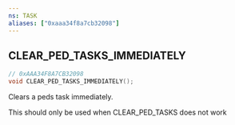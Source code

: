 ```yaml
---
ns: TASK
aliases: ["0xaaa34f8a7cb32098"]
---
```

## CLEAR_PED_TASKS_IMMEDIATELY

```c
// 0xAAA34F8A7CB32098
void CLEAR_PED_TASKS_IMMEDIATELY();
```

Clears a peds task immediately.

This should only be used when CLEAR_PED_TASKS does not work

